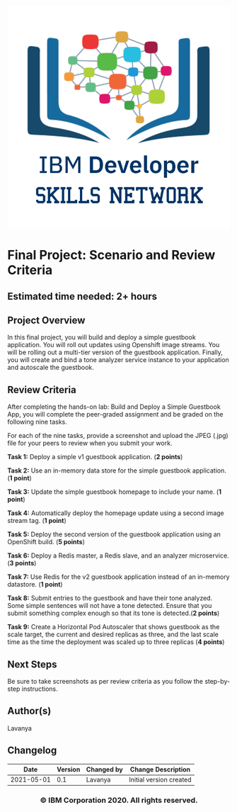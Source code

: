 ![IDSN Logo](./images/IDSNlogo.png)

# Final Project: Scenario and Review Criteria

## **Estimated time needed:** 2+ hours

## Project Overview

In this final project, you will build and deploy a simple guestbook application. You will roll out updates using Openshift image streams. You will be rolling out a multi-tier version of the guestbook application. Finally, you will create and bind a tone analyzer service instance to your application and autoscale the guestbook.

## Review Criteria

After completing the hands-on lab: Build and Deploy a Simple Guestbook App, you will complete the peer-graded assignment and be graded on the following nine tasks.

For each of the nine tasks, provide a screenshot and upload the JPEG (.jpg) file for your peers to review when you submit your work.

**Task 1:** Deploy a simple v1 guestbook application. (**2 points**)

**Task 2:** Use an in-memory data store for the simple guestbook application. (**1 point**)

**Task 3:** Update the simple guestbook homepage to include your name. (**1 point**)

**Task 4:** Automatically deploy the homepage update using a second image stream tag. (**1 point**)

**Task 5:** Deploy the second version of the guestbook application using an OpenShift build. (**5 points**)

**Task 6:** Deploy a Redis master, a Redis slave, and an analyzer microservice.(**3 points**)

**Task 7:** Use Redis for the v2 guestbook application instead of an in-memory datastore. (**1 point**)

**Task 8:** Submit entries to the guestbook and have their tone analyzed. Some simple sentences will not have a tone detected. Ensure that you submit something complex enough so that its tone is detected.(**2 points**)

**Task 9:** Create a Horizontal Pod Autoscaler that shows guestbook as the scale target, the current and desired replicas as three, and the last scale time as the time the deployment was scaled up to three replicas (**4 points**)

## Next Steps

Be sure to take screenshots as per review criteria as you follow the step-by-step instructions.

## Author(s)

Lavanya

## Changelog

| Date       | Version | Changed by | Change Description      |
| ---------- | ------- | ---------- | ----------------------- |
| 2021-05-01 | 0.1     | Lavanya    | Initial version created |

<center>

### © IBM Corporation 2020. All rights reserved.

</center>
